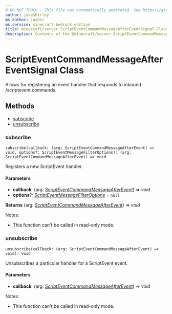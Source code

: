 ```yaml
---
# DO NOT TOUCH — This file was automatically generated. See https://github.com/mojang/minecraftapidocsgenerator to modify descriptions, examples, etc.
author: jakeshirley
ms.author: jashir
ms.service: minecraft-bedrock-edition
title: minecraft/server.ScriptEventCommandMessageAfterEventSignal Class
description: Contents of the @minecraft/server.ScriptEventCommandMessageAfterEventSignal class.
---
```

# ScriptEventCommandMessageAfterEventSignal Class

Allows for registering an event handler that responds to inbound /scriptevent commands.

## Methods
- [subscribe](#subscribe)
- [unsubscribe](#unsubscribe)

### **subscribe**
`
subscribe(callback: (arg: ScriptEventCommandMessageAfterEvent) => void, options?: ScriptEventMessageFilterOptions): (arg: ScriptEventCommandMessageAfterEvent) => void
`

Registers a new ScriptEvent handler.

#### **Parameters**
- **callback**: (arg: [*ScriptEventCommandMessageAfterEvent*](ScriptEventCommandMessageAfterEvent.md)) => *void*
- **options**?: [*ScriptEventMessageFilterOptions*](ScriptEventMessageFilterOptions.md) = `null`

**Returns** (arg: [*ScriptEventCommandMessageAfterEvent*](ScriptEventCommandMessageAfterEvent.md)) => *void*
  
Notes:
- This function can't be called in read-only mode.

### **unsubscribe**
`
unsubscribe(callback: (arg: ScriptEventCommandMessageAfterEvent) => void): void
`

Unsubscribes a particular handler for a ScriptEvent event.

#### **Parameters**
- **callback**: (arg: [*ScriptEventCommandMessageAfterEvent*](ScriptEventCommandMessageAfterEvent.md)) => *void*
  
Notes:
- This function can't be called in read-only mode.
